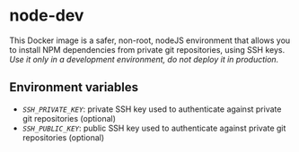 # node-dev

This Docker image is a safer, non-root, nodeJS environment that allows you to install NPM dependencies
from private git repositories, using SSH keys.
*Use it only in a development environment, do not deploy it in production.*

## Environment variables

- *`SSH_PRIVATE_KEY`*: private SSH key used to authenticate against private git repositories (optional)
- *`SSH_PUBLIC_KEY`*: public SSH key used to authenticate against private git repositories (optional)
